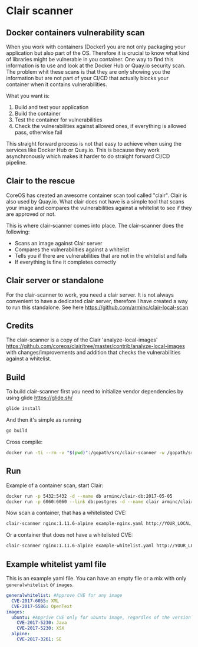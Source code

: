 # Clair scanner

## Docker containers vulnerability scan

When you work with containers (Docker) you are not only packaging your application but also part of the OS. Therefore it is crucial to know what kind of libraries might be vulnerable in you container. One way to find this information is to use and look at the Docker Hub or Quay.io security scan. The problem whit these scans is that they are only showing you the information but are not part of your CI/CD that actually blocks your container when it contains vulnerabilities.

What you want is:

1. Build and test your application
1. Build the container
1. Test the container for vulnerabilities
1. Check the vulnerabilities against allowed ones, if everything is allowed pass, otherwise fail

This straight forward process is not that easy to achieve when using the services like Docker Hub or Quay.io. This is because they work asynchronously which makes it harder to do straight forward CI/CD pipeline.

## Clair to the rescue

CoreOS has created an awesome container scan tool called "clair". Clair is also used by Quay.io. What clair does not have is a simple tool that scans your image and compares the vulnerabilities against a whitelist to see if they are approved or not.

This is where clair-scanner comes into place. The clair-scanner does the following:

* Scans an image against Clair server
* Compares the vulnerabilities against a whitelist
* Tells you if there are vulnerabilities that are not in the whitelist and fails
* If everything is fine it completes correctly

## Clair server or standalone

For the clair-scanner to work, you need a clair server. It is not always convenient to have a dedicated clair server, therefore I have created a way to run this standalone. See here <https://github.com/arminc/clair-local-scan>

## Credits

The clair-scanner is a copy of the Clair 'analyze-local-images' <https://github.com/coreos/clair/tree/master/contrib/analyze-local-images> with changes/improvements and addition that checks the vulnerabilities against a whitelist.

## Build

To build clair-scanner first you need to initialize vendor dependencies by using glide <https://glide.sh/>

```bash
glide install
```

And then it's simple as running

```bash
go build
```

Cross compile:

```bash
docker run -ti --rm -v "$(pwd)":/gopath/src/clair-scanner -w /gopath/src/clair-scanner tcnksm/gox:1.7
```

## Run

Example of a container scan, start Clair:

```bash
docker run -p 5432:5432 -d --name db arminc/clair-db:2017-05-05
docker run -p 6060:6060 --link db:postgres -d --name clair arminc/clair-local-scan:v2.0.0-rc.0
```

Now scan a container, that has a whitelisted CVE:

```bash
clair-scanner nginx:1.11.6-alpine example-nginx.yaml http://YOUR_LOCAL_IP:6060 YOUR_LOCAL_IP
```

Or a container that does not have a whitelisted CVE:

```bash
clair-scanner nginx:1.11.6-alpine example-whitelist.yaml http://YOUR_LOCAL_IP:6060 YOUR_LOCAL_IP
```

## Example whitelist yaml file

This is an example yaml file. You can have an empty file or a mix with only `generalwhitelist` or `images`.

```yaml
generalwhitelist: #Approve CVE for any image
  CVE-2017-6055: XML
  CVE-2017-5586: OpenText
images:
  ubuntu: #Apprive CVE only for ubuntu image, regardles of the version
    CVE-2017-5230: Java
    CVE-2017-5230: XSX
  alpine:
    CVE-2017-3261: SE
```